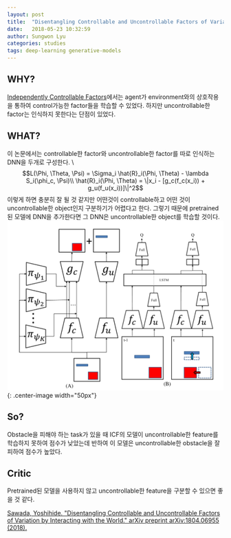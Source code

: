 ```yaml
---
layout: post
title:  "Disentangling Controllable and Uncontrollable Factors of Variation by Interacting with the World"
date:   2018-05-23 10:32:59
author: Sungwon Lyu
categories: studies
tags: deep-learning generative-models
---
```

## WHY? 
[Independently Controllable Factors](https://lyusungwon.github.io/rl/2018/05/21/icf.html)에서는 agent가 environment와의 상호작용을 통하여 control가능한 factor들을 학습할 수 있었다. 하지만 uncontrollable한 factor는 인식하지 못한다는 단점이 있었다. 

## WHAT?
이 논문에서는 controllable한 factor와 uncontrollable한 factor를 따로 인식하는 DNN을 두개로 구성한다. \\
$$L(\Phi, \Theta, \Psi) = \Sigma_i \hat{R}_i(\Phi, \Theta) - \lambda S_i(\phi_c, \Psi)\\
\hat{R}_i(\Phi, \Theta) = \|x_i - [g_c(f_c(x_i)) + g_u(f_u(x_i))]\|^2$$
이렇게 하면 충분히 잘 될 것 같지만 어떤것이 controllable하고 어떤 것이 uncontrollable한 object인지 구분하기가 어렵다고 한다. 그렇기 때문에 pretrained된 모델에 DNN을 추가한다면 그 DNN은 uncontrollable한 object를 학습할 것이다. 
![image](/assets/images/dcuf.png){: .center-image width="50px"}

## So?
Obstacle을 피해야 하는 task가 있을 때 ICF의 모델이 uncontrollable한 feature를 학습하지 못하여 점수가 낮았는데 반하여 이 모델은 uncontrollable한 obstacle을 잘 피하여 점수가 높았다. 

## Critic
Pretrained된 모델을 사용하지 않고 uncontrollable한 feature을 구분할 수 있으면 좋을 것 같다. 

[Sawada, Yoshihide. "Disentangling Controllable and Uncontrollable Factors of Variation by Interacting with the World." arXiv preprint arXiv:1804.06955 (2018).](https://arxiv.org/abs/1804.06955)
